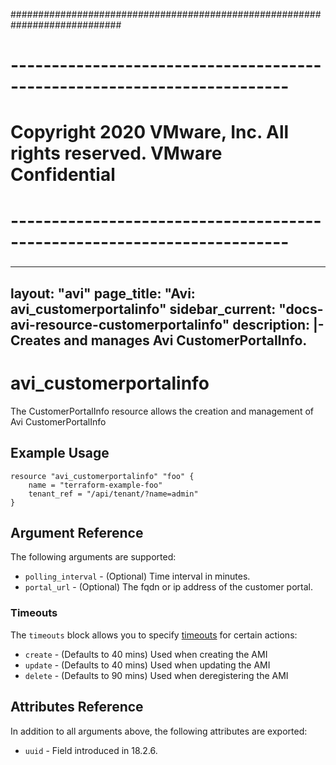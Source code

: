 ############################################################################
# ------------------------------------------------------------------------
# Copyright 2020 VMware, Inc.  All rights reserved. VMware Confidential
# ------------------------------------------------------------------------
###

---
layout: "avi"
page_title: "Avi: avi_customerportalinfo"
sidebar_current: "docs-avi-resource-customerportalinfo"
description: |-
  Creates and manages Avi CustomerPortalInfo.
---

# avi_customerportalinfo

The CustomerPortalInfo resource allows the creation and management of Avi CustomerPortalInfo

## Example Usage

```hcl
resource "avi_customerportalinfo" "foo" {
    name = "terraform-example-foo"
    tenant_ref = "/api/tenant/?name=admin"
}
```

## Argument Reference

The following arguments are supported:

* `polling_interval` - (Optional) Time interval in minutes.
* `portal_url` - (Optional) The fqdn or ip address of the customer portal.


### Timeouts

The `timeouts` block allows you to specify [timeouts](https://www.terraform.io/docs/configuration/resources.html#timeouts) for certain actions:

* `create` - (Defaults to 40 mins) Used when creating the AMI
* `update` - (Defaults to 40 mins) Used when updating the AMI
* `delete` - (Defaults to 90 mins) Used when deregistering the AMI

## Attributes Reference

In addition to all arguments above, the following attributes are exported:

* `uuid` -  Field introduced in 18.2.6.

